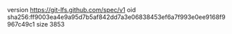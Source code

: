 version https://git-lfs.github.com/spec/v1
oid sha256:ff9003ea4e9a95d7b5af842dd7a3e06838453ef6a7f993e0ee9168f9967c49c1
size 3853
